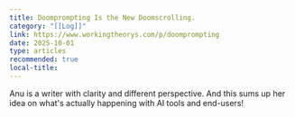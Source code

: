 ```yaml
---
title: Doomprompting Is the New Doomscrolling.
category: "[[Log]]"
link: https://www.workingtheorys.com/p/doomprompting
date: 2025-10-01
type: articles
recommended: true
local-title:
---
```

Anu is a writer with clarity and different perspective. And this sums up her idea on what's actually happening with AI tools and end-users!